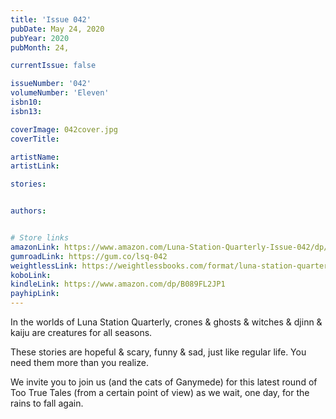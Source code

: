 ```yaml
---
title: 'Issue 042'
pubDate: May 24, 2020
pubYear: 2020
pubMonth: 24,

currentIssue: false

issueNumber: '042'
volumeNumber: 'Eleven'
isbn10:
isbn13:

coverImage: 042cover.jpg
coverTitle:

artistName:
artistLink:

stories: 


authors: 


# Store links
amazonLink: https://www.amazon.com/Luna-Station-Quarterly-Issue-042/dp/1949077160
gumroadLink: https://gum.co/lsq-042
weightlessLink: https://weightlessbooks.com/format/luna-station-quarterly-issue-42/
koboLink:
kindleLink: https://www.amazon.com/dp/B089FL2JP1
payhipLink: 
---
```

In the worlds of Luna Station Quarterly, crones &amp; ghosts &amp; witches &amp; djinn &amp; kaiju are creatures for all seasons.

These stories are hopeful &amp; scary, funny &amp; sad, just like regular life. You need them more than you realize.

We invite you to join us (and the cats of Ganymede) for this latest round of Too True Tales (from a certain point of view) as we wait, one day, for the rains to fall again.
        